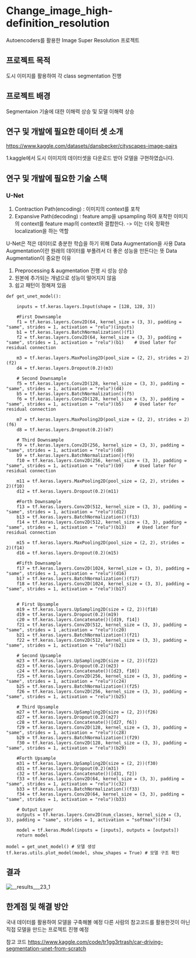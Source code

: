 # Change_image_high-definition_resolution
Autoencoders를 활용한 Image Super Resolution 프로젝트

## 프로젝트 목적
도시 이미지를 활용하여 각 class segmentation 진행

## 프로젝트 배경
Segmentaion 기술에 대한 이해력 상승 및 모델 이해력 상승

## 연구 및 개발에 필요한 데이터 셋 소개
https://www.kaggle.com/datasets/dansbecker/cityscapes-image-pairs

1.kaggle에서 도시 이미지의 데이터셋을 다운로드 받아 모델을 구현하였습니다.


## 연구 및 개발에 필요한 기술 스택
### U-Net
1. Contraction Path(encoding) : 이미지의 context를 포착
2. Expansive Path(decoding) : feature amp을 upsampling 하여 포착한 이미지의 context를 feature map의 context와 결합한다.
  -> 이는 더욱 정확한 localization을 하는 역할
  
U-Net은 적은 데이터로 충분한 학습을 하기 위해 Data Augmentation을 사용
Data Augmentation이란 원래의 데이터를 부풀려서 더 좋은 성능을 만든다는 뜻
Data Augmentation이 중요한 이유
1. Preprocessing & augmentation 진행 시 성능 상승
2. 원본에 추가되는 개념으로 성능이 떨어지지 않음
3. 쉽고 패턴이 정해져 있음

      
```Python3
def get_unet_model():
    
    inputs = tf.keras.layers.Input(shape = [128, 128, 3])
    
    #First Downsample
    f1 = tf.keras.layers.Conv2D(64, kernel_size = (3, 3), padding = "same", strides = 1, activation = "relu")(inputs)
    b1 = tf.keras.layers.BatchNormalization()(f1)
    f2 = tf.keras.layers.Conv2D(64, kernel_size = (3, 3), padding = "same", strides = 1, activation = "relu")(b1)    # Used later for residual connection
    
    m3 = tf.keras.layers.MaxPooling2D(pool_size = (2, 2), strides = 2)(f2)
    d4 = tf.keras.layers.Dropout(0.2)(m3)
    
    # Second Downsample
    f5 = tf.keras.layers.Conv2D(128, kernel_size = (3, 3), padding = "same", strides = 1, activation = "relu")(d4)
    b5 = tf.keras.layers.BatchNormalization()(f5)
    f6 = tf.keras.layers.Conv2D(128, kernel_size = (3, 3), padding = "same", strides = 1, activation = "relu")(b5)    # Used later for residual connection
    
    m7 = tf.keras.layers.MaxPooling2D(pool_size = (2, 2), strides = 2)(f6)
    d8 = tf.keras.layers.Dropout(0.2)(m7)
    
    # Third Downsample
    f9 = tf.keras.layers.Conv2D(256, kernel_size = (3, 3), padding = "same", strides = 1, activation = "relu")(d8)
    b9 = tf.keras.layers.BatchNormalization()(f9)
    f10 = tf.keras.layers.Conv2D(256, kernel_size = (3, 3), padding = "same", strides = 1, activation = "relu")(b9)    # Used later for residual connection
    
    m11 = tf.keras.layers.MaxPooling2D(pool_size = (2, 2), strides = 2)(f10)
    d12 = tf.keras.layers.Dropout(0.2)(m11)
    
    #Forth Downsample
    f13 = tf.keras.layers.Conv2D(512, kernel_size = (3, 3), padding = "same", strides = 1, activation = "relu")(d12)
    b13 = tf.keras.layers.BatchNormalization()(f13)
    f14 = tf.keras.layers.Conv2D(512, kernel_size = (3, 3), padding = "same", strides = 1, activation = "relu")(b13)    # Used later for residual connection
    
    m15 = tf.keras.layers.MaxPooling2D(pool_size = (2, 2), strides = 2)(f14)
    d16 = tf.keras.layers.Dropout(0.2)(m15)
    
    #Fifth Downsample
    f17 = tf.keras.layers.Conv2D(1024, kernel_size = (3, 3), padding = "same", strides = 1, activation = "relu")(d16)
    b17 = tf.keras.layers.BatchNormalization()(f17)
    f18 = tf.keras.layers.Conv2D(1024, kernel_size = (3, 3), padding = "same", strides = 1, activation = "relu")(b17)

    
    # First Upsample
    m19 = tf.keras.layers.UpSampling2D(size = (2, 2))(f18)
    d19 = tf.keras.layers.Dropout(0.2)(m19)
    c20 = tf.keras.layers.Concatenate()([d19, f14])
    f21 = tf.keras.layers.Conv2D(512, kernel_size = (3, 3), padding = "same", strides = 1 ,activation = "relu")(c20)
    b21 = tf.keras.layers.BatchNormalization()(f21)
    f22 = tf.keras.layers.Conv2D(512, kernel_size = (3, 3), padding = "same", strides = 1, activation = "relu")(b21)
    
    # Second Upsample
    m23 = tf.keras.layers.UpSampling2D(size = (2, 2))(f22)
    d23 = tf.keras.layers.Dropout(0.2)(m23)
    c24 = tf.keras.layers.Concatenate()([d23, f10])
    f25 = tf.keras.layers.Conv2D(256, kernel_size = (3, 3), padding = "same", strides = 1, activation = "relu")(c24)
    b25 = tf.keras.layers.BatchNormalization()(f25)
    f26 = tf.keras.layers.Conv2D(256, kernel_size = (3, 3), padding = "same", strides = 1, activation = "relu")(b25)
    
    # Third Upsample
    m27 = tf.keras.layers.UpSampling2D(size = (2, 2))(f26)
    d27 = tf.keras.layers.Dropout(0.2)(m27)
    c28 = tf.keras.layers.Concatenate()([d27, f6])
    f29 = tf.keras.layers.Conv2D(128, kernel_size = (3, 3), padding = "same", strides = 1, activation = "relu")(c28)
    b29 = tf.keras.layers.BatchNormalization()(f29)
    f30 = tf.keras.layers.Conv2D(128, kernel_size = (3, 3), padding = "same", strides = 1, activation = "relu")(b29)
    
    #Forth Upsample
    m31 = tf.keras.layers.UpSampling2D(size = (2, 2))(f30)
    d31 = tf.keras.layers.Dropout(0.2)(m31)
    c32 = tf.keras.layers.Concatenate()([d31, f2])
    f33 = tf.keras.layers.Conv2D(64, kernel_size = (3, 3), padding = "same", strides = 1, activation = "relu")(c32)
    b33 = tf.keras.layers.BatchNormalization()(f33)
    f34 = tf.keras.layers.Conv2D(64, kernel_size = (3, 3), padding = "same", strides = 1, activation = "relu")(b33)
    
    # Output Layer
    outputs = tf.keras.layers.Conv2D(num_classes, kernel_size = (3, 3), padding = "same", strides = 1, activation = "softmax")(f34)
    
    model = tf.keras.Model(inputs = [inputs], outputs = [outputs])
    return model

model = get_unet_model() # 모델 생성
tf.keras.utils.plot_model(model, show_shapes = True) # 모델 구조 확인
```


## 결과
![__results___23_1](https://user-images.githubusercontent.com/97720878/197787923-0ff968f8-4ca6-47e2-9581-4e31ecdb58b8.png)

## 한계점 및 해결 방안
국내 데이터를 활용하여 모델을 구축해볼 예정
다른 사람의 참고코드를 활용한것이 아닌 직접 모델을 만드는 프로젝트 진행 예정


참고 코드
https://www.kaggle.com/code/tr1gg3rtrash/car-driving-segmentation-unet-from-scratch
